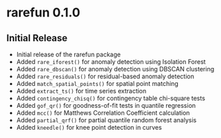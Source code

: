# rarefun 0.1.0

## Initial Release

* Initial release of the rarefun package
* Added `rare_iforest()` for anomaly detection using Isolation Forest
* Added `rare_dbscan()` for anomaly detection using DBSCAN clustering
* Added `rare_residuals()` for residual-based anomaly detection
* Added `match_spatial_points()` for spatial point matching
* Added `extract_ts()` for time series extraction
* Added `contingency_chisq()` for contingency table chi-square tests
* Added `gof_qr()` for goodness-of-fit tests in quantile regression
* Added `mcc()` for Matthews Correlation Coefficient calculation
* Added `partial_qrf()` for partial quantile random forest analysis
* Added `kneedle()` for knee point detection in curves
